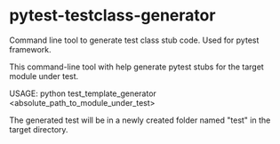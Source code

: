 # pytest-testclass-generator
Command line tool to generate test class stub code. Used for pytest framework.

This command-line tool with help generate pytest stubs for the target module under test.

USAGE:
python test_template_generator <absolute_path_to_module_under_test>

The generated test will be in a newly created folder named "test" in the target directory. 
